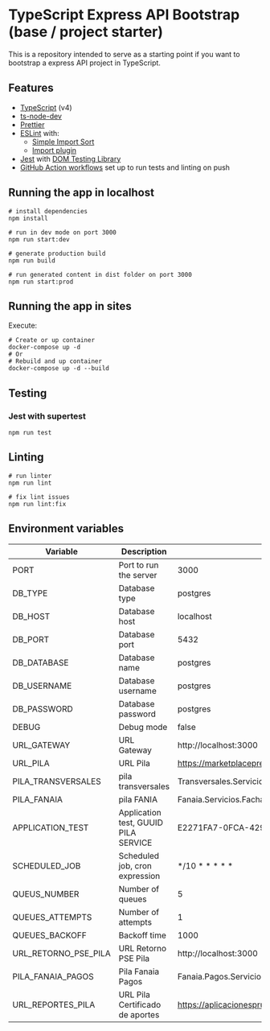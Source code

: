 # TypeScript Express API Bootstrap (base / project starter)

This is a repository intended to serve as a starting point if you want to bootstrap a express API project in TypeScript.

## Features

- [TypeScript](https://www.typescriptlang.org/) (v4)
- [ts-node-dev](https://github.com/wclr/ts-node-dev)
- [Prettier](https://prettier.io/)
- [ESLint](https://eslint.org/) with:
  - [Simple Import Sort](https://github.com/lydell/eslint-plugin-simple-import-sort/)
  - [Import plugin](https://github.com/benmosher/eslint-plugin-import/)
- [Jest](https://jestjs.io) with [DOM Testing Library](https://testing-library.com/docs/dom-testing-library/intro)
- [GitHub Action workflows](https://github.com/features/actions) set up to run tests and linting on push

## Running the app in localhost

```
# install dependencies
npm install

# run in dev mode on port 3000
npm run start:dev

# generate production build
npm run build

# run generated content in dist folder on port 3000
npm run start:prod
```

## Running the app in sites

Execute:

```
# Create or up container 
docker-compose up -d
# Or
# Rebuild and up container
docker-compose up -d --build
```

## Testing

### Jest with supertest

```
npm run test
```

## Linting

```
# run linter
npm run lint

# fix lint issues
npm run lint:fix
```
## Environment variables

| Variable             | Description                          | Default                                                                           |
|----------------------|--------------------------------------|-----------------------------------------------------------------------------------|
| PORT                 | Port to run the server               | 3000                                                                              |
| DB_TYPE              | Database type                        | postgres                                                                          |
| DB_HOST              | Database host                        | localhost                                                                         |
| DB_PORT              | Database port                        | 5432                                                                              |
| DB_DATABASE          | Database name                        | postgres                                                                          |
| DB_USERNAME          | Database username                    | postgres                                                                          |
| DB_PASSWORD          | Database password                    | postgres                                                                          |
| DEBUG                | Debug mode                           | false                                                                             |
| URL_GATEWAY          | URL Gateway                          | http://localhost:3000                                                             |
| URL_PILA             | URL Pila                             | https://marketplacepreproduccion.aportesenlinea.com                               |
| PILA_TRANSVERSALES   | pila transversales                   | Transversales.Servicios.Fachada                                                   |
| PILA_FANAIA          | pila FANIA                           | Fanaia.Servicios.Fachada                                                          |
| APPLICATION_TEST     | Application test, GUUID PILA SERVICE | E2271FA7-0FCA-4293-BF6D-53414286FDB0                                              |
| SCHEDULED_JOB        | Scheduled job, cron expression       | */10 * * * * *                                                                    |
| QUEUS_NUMBER         | Number of queues                     | 5                                                                                 |
| QUEUES_ATTEMPTS      | Number of attempts                   | 1                                                                                 |
| QUEUES_BACKOFF       | Backoff time                         | 1000                                                                              |
| URL_RETORNO_PSE_PILA | URL Retorno PSE Pila                 | http://localhost:3000                                                             |
| PILA_FANAIA_PAGOS    | Pila Fanaia Pagos                    | Fanaia.Pagos.Servicios.Fachada                                                    |
| URL_REPORTES_PILA    | URL Pila Certificado de aportes      | https://aplicacionespruebas.aportesenlinea.com/Reportes.ServicioWeb               |
